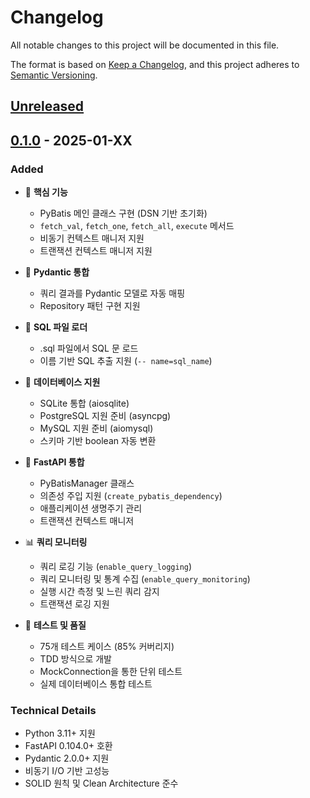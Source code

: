 # Changelog

All notable changes to this project will be documented in this file.

The format is based on [Keep a Changelog](https://keepachangelog.com/en/1.0.0/),
and this project adheres to [Semantic Versioning](https://semver.org/spec/v2.0.0.html).

## [Unreleased]

## [0.1.0] - 2025-01-XX

### Added
- 🚀 **핵심 기능**
  - PyBatis 메인 클래스 구현 (DSN 기반 초기화)
  - `fetch_val`, `fetch_one`, `fetch_all`, `execute` 메서드
  - 비동기 컨텍스트 매니저 지원
  - 트랜잭션 컨텍스트 매니저 지원

- 🎯 **Pydantic 통합**
  - 쿼리 결과를 Pydantic 모델로 자동 매핑
  - Repository 패턴 구현 지원

- 📁 **SQL 파일 로더**
  - .sql 파일에서 SQL 문 로드
  - 이름 기반 SQL 추출 지원 (`-- name=sql_name`)

- 🔄 **데이터베이스 지원**
  - SQLite 통합 (aiosqlite)
  - PostgreSQL 지원 준비 (asyncpg)
  - MySQL 지원 준비 (aiomysql)
  - 스키마 기반 boolean 자동 변환

- 🚀 **FastAPI 통합**
  - PyBatisManager 클래스
  - 의존성 주입 지원 (`create_pybatis_dependency`)
  - 애플리케이션 생명주기 관리
  - 트랜잭션 컨텍스트 매니저

- 📊 **쿼리 모니터링**
  - 쿼리 로깅 기능 (`enable_query_logging`)
  - 쿼리 모니터링 및 통계 수집 (`enable_query_monitoring`)
  - 실행 시간 측정 및 느린 쿼리 감지
  - 트랜잭션 로깅 지원

- 🧪 **테스트 및 품질**
  - 75개 테스트 케이스 (85% 커버리지)
  - TDD 방식으로 개발
  - MockConnection을 통한 단위 테스트
  - 실제 데이터베이스 통합 테스트

### Technical Details
- Python 3.11+ 지원
- FastAPI 0.104.0+ 호환
- Pydantic 2.0.0+ 지원
- 비동기 I/O 기반 고성능
- SOLID 원칙 및 Clean Architecture 준수

[Unreleased]: https://github.com/pybatis/pybatis-neo/compare/v0.1.0...HEAD
[0.1.0]: https://github.com/pybatis/pybatis-neo/releases/tag/v0.1.0